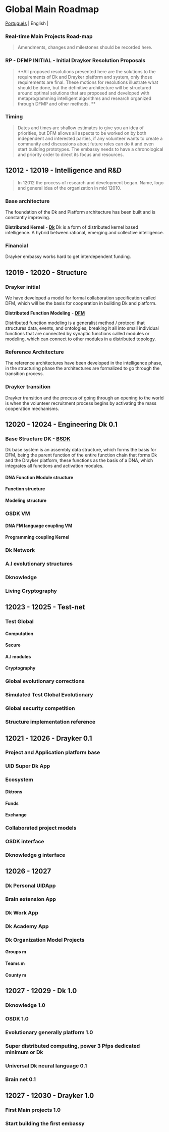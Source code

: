 # Global Main Roadmap

[Português](./global-main-roadmap.PT.md) | English | 

### Real-time Main Projects Road-map 

> Amendments, changes and milestones should be recorded here.

### RP - DFMP INITIAL - Initial Drayker Resolution Proposals
> **All proposed resolutions presented here are the solutions to the requirements of Dk and Drayker platform and system, only those requirements are final. These motions for resolutions illustrate what should be done, but the definitive architecture will be structured around optimal solutions that are proposed and developed with metaprogramming intelligent algorithms and research organized through DFMP and other methods. **

### Timing 
> Dates and times are shallow estimates to give you an idea of priorities, but DFM allows all aspects to be worked on by both independent and interested parties, if any volunteer wants to create a community and discussions about future roles can do it and even start building prototypes. The embassy needs to have a chronological and priority order to direct its focus and resources.


## 12012 - 12019 - Intelligence and R&D

> In 12012 the process of research and development began. Name, logo and general idea of ​​the organization in mid 12010.

### Base architecture
The foundation of the Dk and Platform architecture has been built and is constantly improving.

**Distributed Kernel** - [**Dk**](https://github.com/draykerdk/DK) 
Dk is a form of distributed kernel based intelligence. A hybrid between rational, emerging and collective intelligence.

### Financial

Drayker embassy works hard to get interdependent funding.

## 12019 - 12020 - Structure

### Drayker initial

We have developed a model for formal collaboration specification called DFM, which will be the basis for cooperation in building Dk and platform.

**Distributed Function Modeling** - [**DFM**](https://github.com/draykerdk/DFMP)

Distributed function modeling is a generalist method / protocol that structures data, events, and ontologies, breaking it all into small individual functions that are connected by synaptic functions called modules or modeling, which can connect to other modules in a distributed topology.

### Reference Architecture
The reference architectures have been developed in the intelligence phase, in the structuring phase the architectures are formalized to go through the transition process.

### Drayker transition
Drayker transition and the process of going through an opening to the world is when the volunteer recruitment process begins by activating the mass cooperation mechanisms.


## 12020 - 12024 - Engineering Dk 0.1

### Base Structure DK - [BSDK](https://github.com/draykerdk/bsdk)
Dk base system is an assembly data structure, which forms the basis for DFM, being the parent function of the entire function chain that forms Dk and the Drayker platform, these functions as the basis of a DNA, which integrates all functions and activation modules.

#### DNA Function Module structure
#### Function structure
#### Modeling structure
### OSDK VM
#### DNA FM language coupling VM
#### Programming coupling Kernel
### Dk Network
### A.I evolutionary structures
### Dknowledge
### Living Cryptography


## 12023 - 12025 - Test-net
### Test Global
#### Computation
#### Secure
#### A.I modules
#### Cryptography
### Global evolutionary corrections
### Simulated Test Global Evolutionary
### Global security competition
### Structure implementation reference

## 12021 - 12026 - Drayker 0.1
### Project and Application platform base
### UID Super Dk App
### Ecosystem
#### Dktrons
#### Funds
#### Exchange
### Collaborated project models
### OSDK interface
### Dknowledge g interface

## 12026 - 12027
### Dk Personal UIDApp
### Brain extension App
### Dk Work App
### Dk Academy App
### Dk Organization Model Projects
#### Groups m
#### Teams m
#### County m

## 12027 - 12029 - Dk 1.0
### Dknowledge 1.0
### OSDK 1.0
### Evolutionary generally platform 1.0
### Super distributed computing, power 3 Pfps dedicated minimum or Dk
### Universal Dk neural language 0.1
### Brain net 0.1

## 12027 - 12030 - Drayker 1.0
### First Main projects 1.0
### Start building the first embassy








